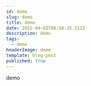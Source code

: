 ```yaml
---
id: demo
slug: demo
title: demo
date: 2022-04-03T06:58:35.512Z
description: demo
tags:
  - demo
headerImage: demo
template: blog-post
published: true
---
```

demo